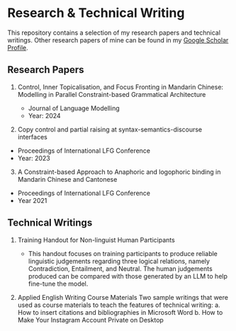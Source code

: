 # Research & Technical Writing
This repository contains a selection of my research papers and technical writings. Other research papers of mine can be found in my [Google Scholar Profile](https://scholar.google.com/citations?user=51BdeosAAAAJ&hl=zh-TW). 

## Research Papers
1. Control, Inner Topicalisation, and Focus Fronting in Mandarin Chinese: Modelling in Parallel Constraint-based Grammatical Architecture
   - Journal of Language Modelling
   - Year: 2024
   
3.  Copy control and partial raising at syntax-semantics-discourse interfaces
   - Proceedings of International LFG Conference
   - Year: 2023
     
3.  A Constraint-based Approach to Anaphoric and logophoric binding in Mandarin Chinese and Cantonese
   - Proceedings of International LFG Conference
   - Year 2021

## Technical Writings
1. Training Handout for Non-linguist Human Participants
   - This handout focuses on training participants to produce reliable linguistic judgements regarding three logical relations, namely Contradiction, Entailment, and Neutral. The human judgements produced can be compared with those generated by an LLM to help fine-tune the model.
     
3. Applied English Writing Course Materials
   Two sample writings that were used as course materials to teach the features of technical writing:
   a. How to insert citations and bibliographies in Microsoft Word
   b. How to Make Your Instagram Account Private on Desktop
